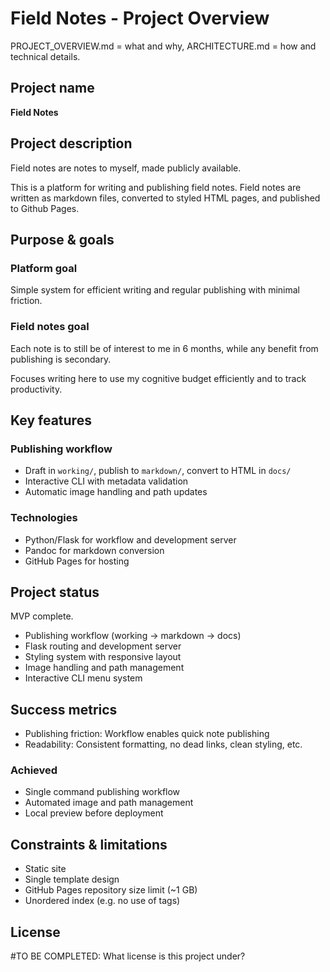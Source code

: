 # Field Notes - Project Overview

PROJECT_OVERVIEW.md = what and why, ARCHITECTURE.md = how and technical details.

## Project name

**Field Notes**

## Project description

Field notes are notes to myself, made publicly available.

This is a platform for writing and publishing field notes. Field notes are written as markdown files, converted to styled HTML pages, and published to Github Pages.

## Purpose & goals

### Platform goal

Simple system for efficient writing and regular publishing with minimal friction.

### Field notes goal

Each note is to still be of interest to me in 6 months, while any benefit from publishing is secondary.

Focuses writing here to use my cognitive budget efficiently and to track productivity.

## Key features

### Publishing workflow

- Draft in `working/`, publish to `markdown/`, convert to HTML in `docs/`
- Interactive CLI with metadata validation
- Automatic image handling and path updates

### Technologies

- Python/Flask for workflow and development server
- Pandoc for markdown conversion
- GitHub Pages for hosting

## Project status

MVP complete.

- Publishing workflow (working → markdown → docs)
- Flask routing and development server
- Styling system with responsive layout
- Image handling and path management
- Interactive CLI menu system

## Success metrics

- Publishing friction: Workflow enables quick note publishing
- Readability: Consistent formatting, no dead links, clean styling, etc.

### Achieved

- Single command publishing workflow
- Automated image and path management
- Local preview before deployment

## Constraints & limitations

- Static site
- Single template design
- GitHub Pages repository size limit (~1 GB)
- Unordered index (e.g. no use of tags)

## License

#TO BE COMPLETED: What license is this project under?
